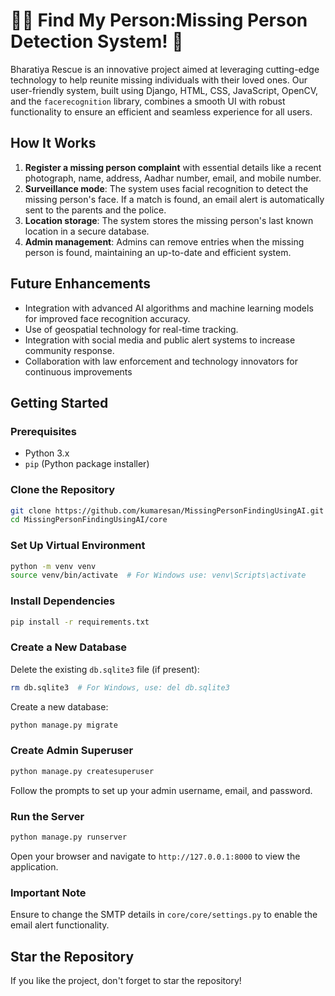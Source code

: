 # 🕵️‍♂️ Find My Person:Missing Person Detection System! 📸
Bharatiya Rescue is an innovative project aimed at leveraging cutting-edge technology to help reunite missing individuals with their loved ones. Our user-friendly system, built using Django, HTML, CSS, JavaScript, OpenCV, and the `facerecognition` library, combines a smooth UI with robust functionality to ensure an efficient and seamless experience for all users.

## How It Works
1. **Register a missing person complaint** with essential details like a recent photograph, name, address, Aadhar number, email, and mobile number.
2. **Surveillance mode**: The system uses facial recognition to detect the missing person's face. If a match is found, an email alert is automatically sent to the parents and the police.
3. **Location storage**: The system stores the missing person's last known location in a secure database.
4. **Admin management**: Admins can remove entries when the missing person is found, maintaining an up-to-date and efficient system.

## Future Enhancements
- Integration with advanced AI algorithms and machine learning models for improved face recognition accuracy.
- Use of geospatial technology for real-time tracking.
- Integration with social media and public alert systems to increase community response.
- Collaboration with law enforcement and technology innovators for continuous improvements


## Getting Started
### Prerequisites
- Python 3.x
- `pip` (Python package installer)

### Clone the Repository
```bash
git clone https://github.com/kumaresan/MissingPersonFindingUsingAI.git
cd MissingPersonFindingUsingAI/core
```

### Set Up Virtual Environment
```bash
python -m venv venv
source venv/bin/activate  # For Windows use: venv\Scripts\activate
```

### Install Dependencies
```bash
pip install -r requirements.txt
```

### Create a New Database
Delete the existing `db.sqlite3` file (if present):
```bash
rm db.sqlite3  # For Windows, use: del db.sqlite3
```

Create a new database:
```bash
python manage.py migrate
```

### Create Admin Superuser
```bash
python manage.py createsuperuser
```
Follow the prompts to set up your admin username, email, and password.

### Run the Server
```bash
python manage.py runserver
```
Open your browser and navigate to `http://127.0.0.1:8000` to view the application.

### Important Note
Ensure to change the SMTP details in `core/core/settings.py` to enable the email alert functionality.

## Star the Repository
If you like the project, don't forget to star the repository!
